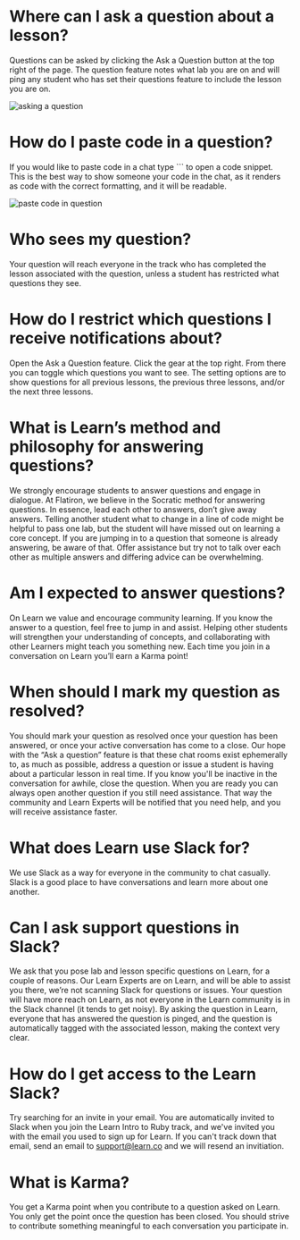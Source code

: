 # Where can I ask a question about a lesson?

Questions can be asked by clicking the Ask a Question button at the top right of the page. The question feature notes what lab you are on and will ping any student who has set their questions feature to include the lesson you are on.

![asking a question](https://s3.amazonaws.com/ironboard-learn/help-center/image02.png) 

# How do I paste code in a question?

If you would like to paste code in a chat type ``` to open a code snippet. This is the best way to show someone your code in the chat, as it renders as code with the correct formatting, and it will be readable. 

![paste code in question](https://s3.amazonaws.com/ironboard-learn/help-center/image03.png)

# Who sees my question?

Your question will reach everyone in the track who has completed the lesson associated with the question, unless a student has restricted what questions they see.

# How do I restrict which questions I receive notifications about?

Open the Ask a Question feature. Click the gear at the top right. From there you can toggle which questions you want to see. The setting options are to show questions for all previous lessons, the previous three lessons, and/or the next three lessons. 

# What is Learn’s method and philosophy for answering questions?

We strongly encourage students to answer questions and engage in dialogue. At Flatiron, we believe in the Socratic method for answering questions. In essence, lead each other to answers, don’t give away answers. Telling another student what to change in a line of code might be helpful to pass one lab, but the student will have missed out on learning a core concept. If you are jumping in to a question that someone is already answering, be aware of that. Offer assistance but try not to talk over each other as multiple answers and differing advice can be overwhelming.

# Am I expected to answer questions?

On Learn we value and encourage community learning. If you know the answer to a question, feel free to jump in and assist. Helping other students will strengthen your understanding of concepts, and collaborating with other Learners might teach you something new. Each time you join in a conversation on Learn you’ll earn a Karma point!

# When should I mark my question as resolved?

You should mark your question as resolved once your question has been answered, or once your active conversation has come to a close. Our hope with the “Ask a question” feature is that these chat rooms exist ephemerally to, as much as possible, address a question or issue a student is having about a particular lesson in real time. If you know you'll be inactive in the conversation for awhile, close the question. When you are ready you can always open another question if you still need assistance. That way the community and Learn Experts will be notified that you need help, and you will receive assistance faster. 

# What does Learn use Slack for?

We use Slack as a way for everyone in the community to chat casually. Slack is a good place to have conversations and learn more about one another. 

# Can I ask support questions in Slack?

We ask that you pose lab and lesson specific questions on Learn, for a couple of reasons. Our Learn Experts are on Learn, and will be able to assist you there, we’re not scanning Slack for questions or issues. Your question will have more reach on Learn, as not everyone in the Learn community is in the Slack channel (it tends to get noisy). By asking the question in Learn, everyone that has answered the question is pinged, and the question is automatically tagged with the associated lesson, making the context very clear.

# How do I get access to the Learn Slack?

Try searching for an invite in your email. You are automatically invited to Slack when you join the Learn Intro to Ruby track, and we've invited you with the email you used to sign up for Learn. If you can't track down that email, send an email to support@learn.co and we will resend an invitiation.

# What is Karma?

You get a Karma point when you contribute to a question asked on Learn. You only get the point once the question has been closed. You should strive to contribute something meaningful to each conversation you participate in. 
